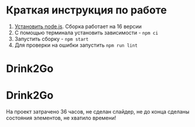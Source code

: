 # Краткая инструкция по работе

1. [Установить node.js](https://nodejs.org/download/release/latest-v16.x/). Сборка работает на 16 версии
2. С помощью терминала установить зависимости - `npm ci`
3. Запустить сборку - `npm start`
4. Для проверки на ошибки запустить `npm run lint`
# Drink2Go
# Drink2Go


На проект затрачено 36 часов, не сделан слайдер, не до конца сделаны состояния элементов, не хватило времени!
